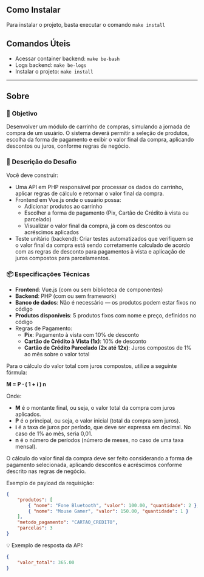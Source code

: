 ## Como Instalar
Para instalar o projeto, basta executar o comando `make install`

## Comandos Úteis
- Acessar container backend: `make be-bash`
- Logs backend: `make be-logs`
- Instalar o projeto: `make install`

---
## Sobre
### 🎯 Objetivo
Desenvolver um módulo de carrinho de compras, simulando a jornada de compra de um usuário. O sistema deverá permitir a seleção de produtos, escolha da forma de pagamento e exibir o valor final da compra, aplicando descontos ou juros, conforme regras de negócio.

### 🧩 Descrição do Desafio
Você deve construir:

- Uma API em PHP responsável por processar os dados do carrinho, aplicar regras de cálculo e retornar o valor final da compra.
- Frontend em Vue.js onde o usuário possa:
  - Adicionar produtos ao carrinho
  - Escolher a forma de pagamento (Pix, Cartão de Crédito à vista ou parcelado)
  - Visualizar o valor final da compra, já com os descontos ou acréscimos aplicados
- Teste unitário (backend): Criar testes automatizados que verifiquem se o valor final da compra está sendo corretamente calculado de acordo com as regras de desconto para pagamentos à vista e aplicação de juros compostos para parcelamentos.

### 📦 Especificações Técnicas
- **Frontend**: Vue.js (com ou sem biblioteca de componentes)
- **Backend**: PHP (com ou sem framework)
- **Banco de dados**: Não é necessário — os produtos podem estar fixos no código
- **Produtos disponíveis**: 5 produtos fixos com nome e preço, definidos no código
- Regras de Pagamento:
  - **Pix**: Pagamento à vista com 10% de desconto
  - **Cartão de Crédito à Vista (1x)**: 10% de desconto
  - **Cartão de Crédito Parcelado (2x até 12x)**: Juros compostos de 1% ao mês sobre o valor total

Para o cálculo do valor total com juros compostos, utilize a seguinte fórmula:

**M = P ⋅ ( 1 + i ) n**

Onde:

- **M** é o montante final, ou seja, o valor total da compra com juros aplicados.
- **P** é o principal, ou seja, o valor inicial (total da compra sem juros).
- **i** é a taxa de juros por período, que deve ser expressa em decimal. No caso de 1% ao mês, seria 0,01.
- **n** é o número de períodos (número de meses, no caso de uma taxa mensal).

O cálculo do valor final da compra deve ser feito considerando a forma de pagamento selecionada, aplicando descontos e acréscimos conforme descrito nas regras de negócio.

Exemplo de payload da requisição:

```json
{
    "produtos": [
        { "nome": "Fone Bluetooth", "valor": 100.00, "quantidade": 2 },
        { "nome": "Mouse Gamer", "valor": 150.00, "quantidade": 1 }
    ],
    "metodo_pagamento": "CARTAO_CREDITO",
    "parcelas": 3
}
```
💡 Exemplo de resposta da API:

```json
{
    "valor_total": 365.00
}
```
